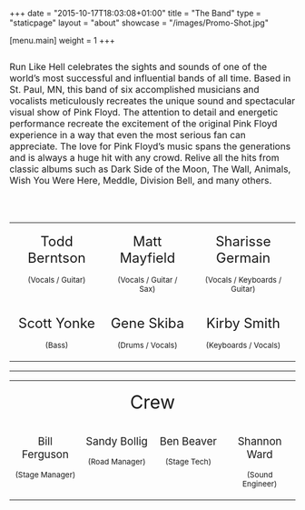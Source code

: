 +++
date = "2015-10-17T18:03:08+01:00"
title = "The Band"
type = "staticpage"
layout = "about"
showcase = "/images/Promo-Shot.jpg"

[menu.main]
weight = 1
+++

<p><span style="font-size: 12pt;"><img style="display: block; margin-left: auto; margin-right: auto;" src="/images/Run-Like-Hell-Logo-WH.png" alt="" /> </span></p>
<p><span style="font-size: 12pt;">Run Like Hell celebrates the sights and sounds of one of the world’s most successful and influential bands of all time.  Based in St. Paul, MN, this band of six accomplished musicians and vocalists meticulously recreates the unique sound and spectacular visual show of Pink Floyd.  The attention to detail and energetic performance recreate the excitement of the original Pink Floyd experience in a way that even the most serious fan can appreciate.   The love for Pink Floyd’s music spans the generations and is always a huge hit with any crowd.  Relive all the hits from classic albums such as Dark Side of the Moon, The Wall, Animals, Wish You Were Here, Meddle, Division Bell, and many others.</span></p><p><br /><br /></p>

<table width="100%" cellpadding="15">
<tbody>
<tr>
<td style="width: 33%; text-align: center; vertical-align: top;" width="33%"><img style="display: block; margin-left: auto; margin-right: auto;" src="/images/Todd.jpg" alt="" />
<p style="text-align: center;"><span style="font-size: 18pt;">Todd Berntson</span></p>
<p><span style="font-size: 10pt;">(Vocals / Guitar)</span></p>
<p> </p>
</td>
<td style="vertical-align: top; text-align: center;" width="&quot;33%"><img src="/images/Matt.jpg" alt="" /><br />
<p style="text-align: center;"><span style="font-size: 18pt;">Matt Mayfield</span></p>
<p><span style="font-size: 10pt;">(Vocals / Guitar / Sax)</span></p>
<p> </p>
</td>
<td style="text-align: center; vertical-align: top;" width="&quot;33%"><img src="/images/Sharisse3-1.jpg" alt="" /><br />
<p style="text-align: center;"><span style="font-size: 18pt;">Sharisse Germain</span></p>
<p><span style="font-size: 10pt;">(Vocals / Keyboards / Guitar)</span></p>
<p> </p>
</td>
</tr>
<tr>
<td style="text-align: center; vertical-align: top;"><img src="/images/Scott2-web.jpg" alt="" /><br />
<p style="text-align: center;"><span style="font-size: 18pt;">Scott Yonke<br /></span></p>
<p><span style="font-size: 10pt;">(Bass)</span></p>
<p> </p>
</td>
<td style="text-align: center; vertical-align: top;"><img src="/images/gene2.jpg" alt="" /><br />
<p style="text-align: center;"><span style="font-size: 18pt;">Gene Skiba<br /></span></p>
<p><span style="font-size: 10pt;">(Drums / Vocals)</span></p>
</td>
<td style="text-align: center; vertical-align: top;"><img src="/images/Kirby.jpg" alt="" />
<p style="text-align: center;"><span style="font-size: 18pt;">Kirby Smith<br /></span></p>
<p><span style="font-size: 10pt;">(Keyboards / Vocals)</span></p>
</td>
</tr>
</tbody>
</table>
<hr />
<table width="100%" cellpadding="10">
<tbody>
<tr>
<td style="width: 25%; text-align: center; vertical-align: top;" colspan="4" width="25%">
<p style="text-align: center;"><span style="font-size: 24pt;">Crew</span></p>
</td>
</tr>
<tr>
<td style="width: 25%; text-align: center; vertical-align: top;" width="25%"><img src="/images/Bill2.jpg" alt="" />
<p style="text-align: center;"><span style="font-size: 18pt;"><span style="font-size: 14pt;">Bill Ferguson</span><br /></span></p>
<p><span style="font-size: 10pt;">(Stage Manager)</span></p>
</td>
<td style="width: 25%; text-align: center; vertical-align: top;" width="25%"><img src="/images/Sandy3.jpg" alt="" /><br />
<p style="text-align: center;"><span style="font-size: 18pt;"><span style="font-size: 14pt;">Sandy Bollig</span><br /></span></p>
<p><span style="font-size: 10pt;">(Road Manager)</span></p>
</td>
<td style="width: 25%; text-align: center; vertical-align: top;" width="25%"><img src="/images/Ben.jpg" alt="" />
<p style="text-align: center;"><span style="font-size: 18pt;"><span style="font-size: 14pt;">Ben Beaver</span><br /></span></p>
<p><span style="font-size: 10pt;">(Stage Tech)</span></p>
</td>
<td style="width: 25%; text-align: center; vertical-align: top;" width="25%"><img src="/images/Shannon.jpg" alt="" />
<p style="text-align: center;"><span style="font-size: 18pt;"><span style="font-size: 14pt;">Shannon Ward</span><br /></span></p>
<p><span style="font-size: 10pt;">(Sound Engineer)</span></p>
</td>
</tr>
</tbody>
</table>